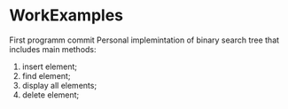 # WorkExamples
First programm commit
Personal implemintation of binary search tree that includes main methods:
1) insert element;
2) find element;
3) display all elements;
4) delete element;
